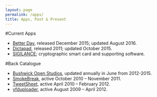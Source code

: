 ```yaml
---
layout: page
permalink: /apps/
title: Apps, Past & Present
---
```


#Current Apps

* [Better Day](/apps/betterday), released December 2015; updated August 2016.
* [Dictapad](/apps/dictapad), released 2011; updated October 2015.
* [SIGILANCE](/apps/sigilance); cryptographic smart card and supporting software.

#Back Catalogue

* [Bushwick Open Studios](/apps/openstudios), updated annually in June from 2012-2015.
* [SmokeBreak](/apps/smokebreak), active October 2010 – November 2011.
* [TweetSheet](/apps/tweetsheet), active April 2010 – February 2012.
* [yfduploader](/apps/yfduploader), active August 2009 – April 2012.
